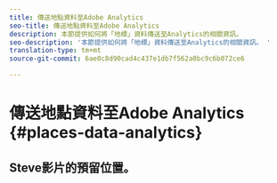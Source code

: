 ```yaml
---
title: 傳送地點資料至Adobe Analytics
seo-title: 傳送地點資料至Adobe Analytics
description: 本節提供如何將「地標」資料傳送至Analytics的相關資訊。
seo-description: '本節提供如何將「地標」資料傳送至Analytics的相關資訊。 '
translation-type: tm+mt
source-git-commit: 6ae0c8d90cad4c437e1db7f562a0bc9c6b072ce6

---
```



# 傳送地點資料至Adobe Analytics {#places-data-analytics}



## Steve影片的預留位置。



